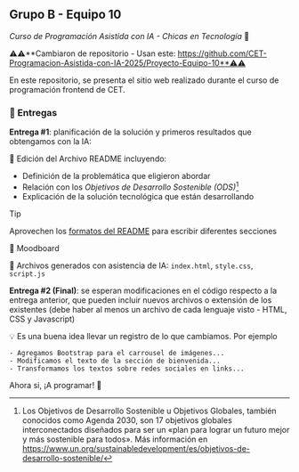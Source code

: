 ## Grupo B - Equipo 10
_Curso de Programación Asistida con IA - Chicas en Tecnología_ 🚀




⚠️⚠️**Cambiaron de repositorio - Usan este: https://github.com/CET-Programacion-Asistida-con-IA-2025/Proyecto-Equipo-10**⚠️⚠️




En este repositorio, se presenta el sitio web realizado durante el curso de programación frontend de CET.

### 📄 Entregas
**Entrega #1**: planificación de la solución y primeros resultados que obtengamos con la IA:

📝 Edición del Archivo README incluyendo:
- Definición de la problemática que eligieron abordar
- Relación con los *Objetivos de Desarrollo Sostenible (ODS)*[^1]
- Explicación de la solución tecnológica que están desarrollando
> [!TIP]
> Aprovechen los [formatos del README](https://docs.github.com/es/get-started/writing-on-github/getting-started-with-writing-and-formatting-on-github/basic-writing-and-formatting-syntax) para escribir diferentes secciones

🎨 Moodboard

🧩 Archivos generados con asistencia de IA: ```index.html```, ```style.css```, ```script.js```


**Entrega #2 (Final)**: se esperan modificaciones en el código respecto a la entrega anterior, que pueden incluir nuevos archivos o extensión de los existentes (debe haber al menos un archivo de cada lenguaje visto - HTML, CSS y Javascript)

💡 Es una buena idea llevar un registro de lo que cambiamos. Por ejemplo
```
- Agregamos Bootstrap para el carrousel de imágenes...
- Modificamos el texto de la sección de bienvenida...
- Transformamos los textos sobre redes sociales en links...
```

Ahora si, ¡A programar! 🚀


[^1]: Los Objetivos de Desarrollo Sostenible u Objetivos Globales, también conocidos como Agenda 2030, son 17 objetivos globales interconectados diseñados para ser un «plan para lograr un futuro mejor y más sostenible para todos». Más información en https://www.un.org/sustainabledevelopment/es/objetivos-de-desarrollo-sostenible/
